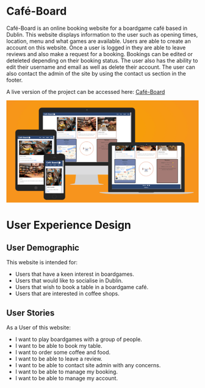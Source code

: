 # Cafe​&#769;-Board

Café-Board is an online booking website for a boardgame café based in Dublin. This website displays information to the user such as opening times, location, menu and what games are available. Users are able to create an account on this website. Once a user is logged in they are able to leave reviews and also make a request for a booking. Bookings can be edited or deteleted depending on their booking status. The user also has the ability to edit their username and email as well as delete their account. The user can also contact the admin of the site by using the contact us section in the footer.

A live version of the project can be accessed here: [Café-Board](https://cafe-board-0e3b1578d9eb.herokuapp.com/)

<img src="../docs/readme_images/am-i-responsive-cafe-board.png">

# User Experience Design

## User Demographic

This website is intended for:

* Users that have a keen interest in boardgames.
* Users that would like to socialise in Dublin.
* Users that wish to book a table in a boardgame café.
* Users that are interested in coffee shops.  

## User Stories

As a User of this website:

* I want to play boardgames with a group of people. 
* I want to be able to book my table. 
* I want to order some coffee and food. 
* I want to be able to leave a review.
* I want to be able to contact site admin with any concerns.
* I want to be able to manage my booking.
* I want to be able to manage my account. 

